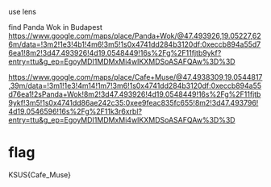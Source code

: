 use lens

find Panda Wok in Budapest
https://www.google.com/maps/place/Panda+Wok/@47.493926,19.05227,626m/data=!3m2!1e3!4b1!4m6!3m5!1s0x4741dd284b3120df:0xeccb894a55d76ea1!8m2!3d47.493926!4d19.0548449!16s%2Fg%2F11fjtb9ykf?entry=ttu&g_ep=EgoyMDI1MDMxMi4wIKXMDSoASAFQAw%3D%3D


https://www.google.com/maps/place/Cafe+Muse/@47.4938309,19.0544817,39m/data=!3m1!1e3!4m14!1m7!3m6!1s0x4741dd284b3120df:0xeccb894a55d76ea1!2sPanda+Wok!8m2!3d47.493926!4d19.0548449!16s%2Fg%2F11fjtb9ykf!3m5!1s0x4741dd86ae242c35:0xee9feac835fc655!8m2!3d47.493796!4d19.0546596!16s%2Fg%2F11k3r6xrbl?entry=ttu&g_ep=EgoyMDI1MDMxMi4wIKXMDSoASAFQAw%3D%3D

# flag
KSUS{Cafe_Muse}
